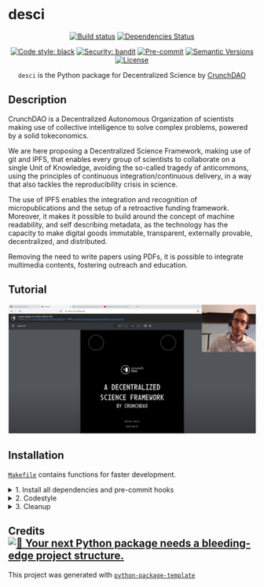 # desci

<div align="center">

[![Build status](https://github.com/crunchdao/desci/workflows/build/badge.svg?branch=main&event=push)](https://github.com/crunchdao/desci/actions?query=workflow%3Abuild)
[![Dependencies Status](https://img.shields.io/badge/dependencies-up%20to%20date-brightgreen.svg)](https://github.com/crunchdao/desci/pulls?utf8=%E2%9C%93&q=is%3Apr%20author%3Aapp%2Fdependabot)

[![Code style: black](https://img.shields.io/badge/code%20style-black-000000.svg)](https://github.com/psf/black)
[![Security: bandit](https://img.shields.io/badge/security-bandit-green.svg)](https://github.com/PyCQA/bandit)
[![Pre-commit](https://img.shields.io/badge/pre--commit-enabled-brightgreen?logo=pre-commit&logoColor=white)](https://github.com/crunchdao/desci/blob/main/.pre-commit-config.yaml)
[![Semantic Versions](https://img.shields.io/badge/%20%20%F0%9F%93%A6%F0%9F%9A%80-semantic--versions-e10079.svg)](https://github.com/crunchdao/desci/releases)
[![License](https://img.shields.io/github/license/crunchdao/desci)](https://github.com/crunchdao/desci/blob/main/LICENSE)

`desci` is the Python package for Decentralized Science by [CrunchDAO](https://www.crunchdao.com/)

</div>

## Description

CrunchDAO is a Decentralized Autonomous Organization of scientists making use of collective intelligence to solve complex problems, powered by a solid tokeconomics.

We are here proposing a Decentralized Science Framework, making use of git and IPFS, that enables every group of scientists to collaborate on a single Unit of Knowledge, avoiding the so-called tragedy of anticommons, using the principles of continuous integration/continuous delivery, in a way that also tackles the reproducibility crisis in science.

The use of IPFS enables the integration and recognition of micropublications and the setup of a retroactive funding framework. Moreover, it makes it possible to build around the concept of machine readability, and self describing metadata, as the technology has the capacity to make digital goods immutable, transparent, externally provable, decentralized, and distributed.

Removing the need to write papers using PDFs, it is possible to integrate multimedia contents, fostering outreach and education.

## Tutorial

[![IMAGE ALT TEXT HERE](./paper/figures/youtube_preview.png)](https://www.youtube.com/watch?v=tsPmvGHMxrk)

## Installation

[`Makefile`](https://github.com/crunchdao/desci/blob/main/Makefile) contains functions for faster development.

<details>
<summary>1. Install all dependencies and pre-commit hooks</summary>
<p>

Install requirements:

```bash
make install
```

Pre-commit hooks could be installed after `git init` via

```bash
make pre-commit-install
```

</p>
</details>

<details>
<summary>2. Codestyle</summary>
<p>

Automatic formatting uses `pyupgrade`, `isort`, and `black`.

```bash
make codestyle

# or use synonym
make formatting
```

Codestyle checks only, without rewriting files:

```bash
make check-codestyle
```

> Note: `check-codestyle` uses `isort`, `black` and `darglint` library

Update all dev libraries to the latest version using one command

```bash
make update-dev-deps
```
</details>

<details>
<summary>3. Cleanup</summary>
<p>
Delete pycache files

```bash
make pycache-remove
```

Remove package build

```bash
make build-remove
```

Delete .DS_STORE files

```bash
make dsstore-remove
```

Remove .mypycache

```bash
make mypycache-remove
```

Or to remove all above run:

```bash
make cleanup
```

</p>
</details>

## Credits [![🚀 Your next Python package needs a bleeding-edge project structure.](https://img.shields.io/badge/python--package--template-%F0%9F%9A%80-brightgreen)](https://github.com/TezRomacH/python-package-template)

This project was generated with [`python-package-template`](https://github.com/TezRomacH/python-package-template)
